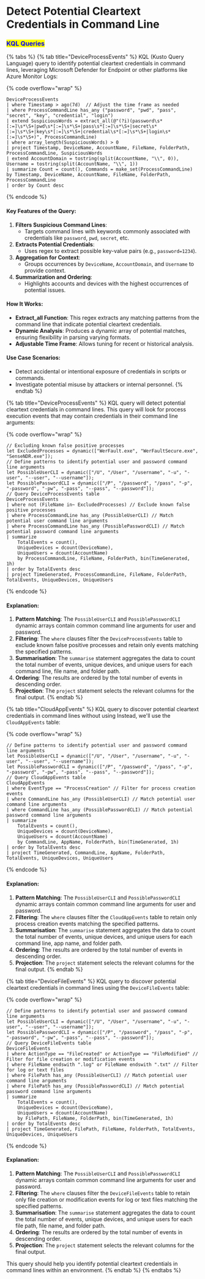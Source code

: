 # Detect Potential Cleartext Credentials in Command Line

### <mark style="color:blue;">KQL Queries</mark>

{% tabs %}
{% tab title="DeviceProcessEvents" %}
KQL (Kusto Query Language) query to identify potential cleartext credentials in command lines, leveraging Microsoft Defender for Endpoint or other platforms like Azure Monitor Logs:

{% code overflow="wrap" %}
```kusto
DeviceProcessEvents
| where Timestamp > ago(7d)  // Adjust the time frame as needed
| where ProcessCommandLine has_any ("password", "pwd", "pass", "secret", "key", "credential", "login")
| extend SuspiciousWords = extract_all(@"(?i)(password\s*[:=]\s*\S+|pwd\s*[:=]\s*\S+|pass\s*[:=]\s*\S+|secret\s*[:=]\s*\S+|key\s*[:=]\s*\S+|credential\s*[:=]\s*\S+|login\s*[:=]\s*\S+)", ProcessCommandLine)
| where array_length(SuspiciousWords) > 0
| project Timestamp, DeviceName, AccountName, FileName, FolderPath, ProcessCommandLine, SuspiciousWords
| extend AccountDomain = tostring(split(AccountName, "\\", 0)), Username = tostring(split(AccountName, "\\", 1))
| summarize Count = count(), Commands = make_set(ProcessCommandLine) by Timestamp, DeviceName, AccountName, FileName, FolderPath, ProcessCommandLine
| order by Count desc
```
{% endcode %}

#### Key Features of the Query:

1. **Filters Suspicious Command Lines**:
   * Targets command lines with keywords commonly associated with credentials like `password`, `pwd`, `secret`, etc.
2. **Extracts Potential Credentials**:
   * Uses regex to extract possible key-value pairs (e.g., `password=1234`).
3. **Aggregation for Context**:
   * Groups occurrences by `DeviceName`, `AccountDomain`, and `Username` to provide context.
4. **Summarization and Ordering**:
   * Highlights accounts and devices with the highest occurrences of potential issues.

#### How It Works:

* **Extract\_all Function**: This regex extracts any matching patterns from the command line that indicate potential cleartext credentials.
* **Dynamic Analysis**: Produces a dynamic array of potential matches, ensuring flexibility in parsing varying formats.
* **Adjustable Time Frame**: Allows tuning for recent or historical analysis.

#### Use Case Scenarios:

* Detect accidental or intentional exposure of credentials in scripts or commands.
* Investigate potential misuse by attackers or internal personnel.
{% endtab %}

{% tab title="DeviceProcessEvents" %}
KQL query will detect potential cleartext credentials in command lines. This query will look for process execution events that may contain credentials in their command line arguments:

{% code overflow="wrap" %}
```kusto
// Excluding known false positive processes
let ExcludedProcesses = dynamic(["WerFault.exe", "WerFaultSecure.exe", "SenseNDR.exe"]);
// Define patterns to identify potential user and password command line arguments
let PossibleUserCLI = dynamic(["/U", "/User", "/username", "-u", "-user", "--user", "--username"]);
let PossiblePasswordCLI = dynamic(["/P", "/password", "/pass", "-p", "-password", "-pw", "-pass", "--pass", "--password"]);
// Query DeviceProcessEvents table
DeviceProcessEvents
| where not (FileName in~ ExcludedProcesses) // Exclude known false positive processes
| where ProcessCommandLine has_any (PossibleUserCLI) // Match potential user command line arguments
| where ProcessCommandLine has_any (PossiblePasswordCLI) // Match potential password command line arguments
| summarize
    TotalEvents = count(),
    UniqueDevices = dcount(DeviceName),
    UniqueUsers = dcount(AccountName)
    by ProcessCommandLine, FileName, FolderPath, bin(TimeGenerated, 1h)
| order by TotalEvents desc
| project TimeGenerated, ProcessCommandLine, FileName, FolderPath, TotalEvents, UniqueDevices, UniqueUsers
```
{% endcode %}

#### Explanation:

1. **Pattern Matching**: The `PossibleUserCLI` and `PossiblePasswordCLI` dynamic arrays contain common command line arguments for user and password.
2. **Filtering**: The `where` clauses filter the `DeviceProcessEvents` table to exclude known false positive processes and retain only events matching the specified patterns.
3. **Summarisation**: The `summarise` statement aggregates the data to count the total number of events, unique devices, and unique users for each command line, file name, and folder path.
4. **Ordering**: The results are ordered by the total number of events in descending order.
5. **Projection**: The `project` statement selects the relevant columns for the final output.
{% endtab %}

{% tab title="CloudAppEvents" %}
KQL query to discover potential cleartext credentials in command lines without using Instead, we'll use the `CloudAppEvents` table:

{% code overflow="wrap" %}
```kusto
// Define patterns to identify potential user and password command line arguments
let PossibleUserCLI = dynamic(["/U", "/User", "/username", "-u", "-user", "--user", "--username"]);
let PossiblePasswordCLI = dynamic(["/P", "/password", "/pass", "-p", "-password", "-pw", "-pass", "--pass", "--password"]);
// Query CloudAppEvents table
CloudAppEvents
| where EventType == "ProcessCreation" // Filter for process creation events
| where CommandLine has_any (PossibleUserCLI) // Match potential user command line arguments
| where CommandLine has_any (PossiblePasswordCLI) // Match potential password command line arguments
| summarize
    TotalEvents = count(),
    UniqueDevices = dcount(DeviceName),
    UniqueUsers = dcount(AccountName)
    by CommandLine, AppName, FolderPath, bin(TimeGenerated, 1h)
| order by TotalEvents desc
| project TimeGenerated, CommandLine, AppName, FolderPath, TotalEvents, UniqueDevices, UniqueUsers
```
{% endcode %}

#### Explanation:

1. **Pattern Matching**: The `PossibleUserCLI` and `PossiblePasswordCLI` dynamic arrays contain common command line arguments for user and password.
2. **Filtering**: The `where` clauses filter the `CloudAppEvents` table to retain only process creation events matching the specified patterns.
3. **Summarisation**: The `summarise` statement aggregates the data to count the total number of events, unique devices, and unique users for each command line, app name, and folder path.
4. **Ordering**: The results are ordered by the total number of events in descending order.
5. **Projection**: The `project` statement selects the relevant columns for the final output.
{% endtab %}

{% tab title="DeviceFileEvents" %}
KQL query to discover potential cleartext credentials in command lines using the `DeviceFileEvents` table:

{% code overflow="wrap" %}
```kusto
// Define patterns to identify potential user and password command line arguments
let PossibleUserCLI = dynamic(["/U", "/User", "/username", "-u", "-user", "--user", "--username"]);
let PossiblePasswordCLI = dynamic(["/P", "/password", "/pass", "-p", "-password", "-pw", "-pass", "--pass", "--password"]);
// Query DeviceFileEvents table
DeviceFileEvents
| where ActionType == "FileCreated" or ActionType == "FileModified" // Filter for file creation or modification events
| where FileName endswith ".log" or FileName endswith ".txt" // Filter for log or text files
| where FilePath has_any (PossibleUserCLI) // Match potential user command line arguments
| where FilePath has_any (PossiblePasswordCLI) // Match potential password command line arguments
| summarize
    TotalEvents = count(),
    UniqueDevices = dcount(DeviceName),
    UniqueUsers = dcount(AccountName)
    by FilePath, FileName, FolderPath, bin(TimeGenerated, 1h)
| order by TotalEvents desc
| project TimeGenerated, FilePath, FileName, FolderPath, TotalEvents, UniqueDevices, UniqueUsers
```
{% endcode %}

#### Explanation:

1. **Pattern Matching**: The `PossibleUserCLI` and `PossiblePasswordCLI` dynamic arrays contain common command line arguments for user and password.
2. **Filtering**: The `where` clauses filter the `DeviceFileEvents` table to retain only file creation or modification events for log or text files matching the specified patterns.
3. **Summarisation**: The `summarise` statement aggregates the data to count the total number of events, unique devices, and unique users for each file path, file name, and folder path.
4. **Ordering**: The results are ordered by the total number of events in descending order.
5. **Projection**: The `project` statement selects the relevant columns for the final output.

This query should help you identify potential cleartext credentials in command lines within an environment.
{% endtab %}
{% endtabs %}

